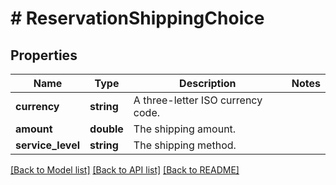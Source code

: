 # # ReservationShippingChoice

## Properties

Name | Type | Description | Notes
------------ | ------------- | ------------- | -------------
**currency** | **string** | A three-letter ISO currency code. | 
**amount** | **double** | The shipping amount. | 
**service_level** | **string** | The shipping method. | 

[[Back to Model list]](../../README.md#documentation-for-models) [[Back to API list]](../../README.md#documentation-for-api-endpoints) [[Back to README]](../../README.md)


